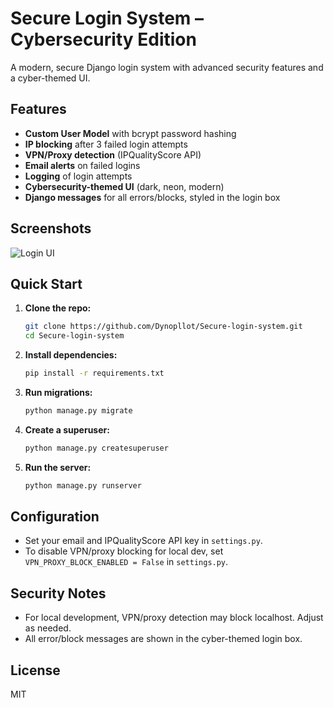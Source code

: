 # Secure Login System – Cybersecurity Edition

A modern, secure Django login system with advanced security features and a cyber-themed UI.

## Features
- **Custom User Model** with bcrypt password hashing
- **IP blocking** after 3 failed login attempts
- **VPN/Proxy detection** (IPQualityScore API)
- **Email alerts** on failed logins
- **Logging** of login attempts
- **Cybersecurity-themed UI** (dark, neon, modern)
- **Django messages** for all errors/blocks, styled in the login box

## Screenshots
![Login UI](screenshots/login.png)

## Quick Start
1. **Clone the repo:**
   ```sh
   git clone https://github.com/Dynopllot/Secure-login-system.git
   cd Secure-login-system
   ```
2. **Install dependencies:**
   ```sh
   pip install -r requirements.txt
   ```
3. **Run migrations:**
   ```sh
   python manage.py migrate
   ```
4. **Create a superuser:**
   ```sh
   python manage.py createsuperuser
   ```
5. **Run the server:**
   ```sh
   python manage.py runserver
   ```

## Configuration
- Set your email and IPQualityScore API key in `settings.py`.
- To disable VPN/proxy blocking for local dev, set `VPN_PROXY_BLOCK_ENABLED = False` in `settings.py`.

## Security Notes
- For local development, VPN/proxy detection may block localhost. Adjust as needed.
- All error/block messages are shown in the cyber-themed login box.

## License
MIT